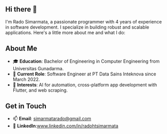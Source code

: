 ## Hi there 👋

I'm Rado Simarmata, a passionate programmer with 4 years of experience in software development. 
I specialize in building robust and scalable applications. Here's a little more about me and what I do:

## About Me
- 🎓 **Education**: Bachelor of Engineering in Computer Engineering from Universitas Gunadarma.
- 💼 **Current Role**: Software Engineer at PT Data Sains Inteknova since March 2022.
- 🧠 **Interests**: AI for automation, cross-platform app development with Flutter, and web scraping.

## Get in Touch
- 📫 **Email**: [simarmatarado@gmail.com](mailto:simarmatarado@gmail.com)
- 💼 **LinkedIn**:www.linkedin.com/in/radohtsimarmata

<!--
**radosimarmata/radosimarmata** is a ✨ _special_ ✨ repository because its `README.md` (this file) appears on your GitHub profile.

Here are some ideas to get you started:

- 🔭 I’m currently working on ...
- 🌱 I’m currently learning ...
- 👯 I’m looking to collaborate on ...
- 🤔 I’m looking for help with ...
- 💬 Ask me about ...
- 📫 How to reach me: ...
- 😄 Pronouns: ...
- ⚡ Fun fact: ...
-->
